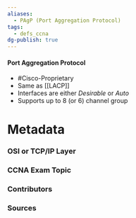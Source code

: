 ```yaml
---
aliases:
  - PAgP (Port Aggregation Protocol)
tags:
  - defs_ccna
dg-publish: true
---
```

#### Port Aggregation Protocol
- #Cisco-Proprietary 
- Same as [[LACP]]
- Interfaces are either *Desirable* or *Auto*
- Supports up to 8 (or 6) channel group



# Metadata
### OSI or TCP/IP Layer

### CCNA Exam Topic

### Contributors

### Sources
